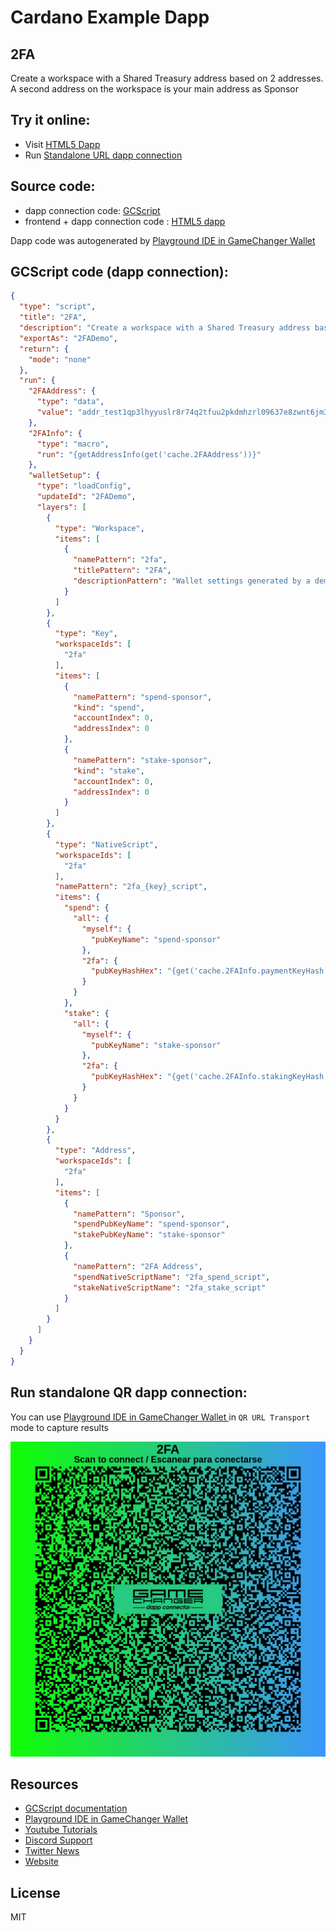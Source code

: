 
# Cardano Example Dapp

## **2FA**

Create a workspace with a Shared Treasury address based on 2 addresses. A second address on the workspace is your main address as Sponsor


## Try it online: 

-  Visit [HTML5 Dapp](https://gamechangerfinance.github.io/gamechanger.wallet/examples/2FA.html)
-  Run [Standalone URL dapp connection](https://beta-wallet.gamechanger.finance/api/2/run/1-H4sIAAAAAAAAA5VU70_bMBD9V6x8ASSGuhRayreKaaKahJA6iQ8TQm58aUIT29jnhlDlf985vxpg3ca3-O787t275-wCLDUEV4GNTKoxOA0wxcwHwu9zOgloEqmSFLs2wBEYZ4UyG6t5BKxIMaHAMuEGBPtJBdaZknEhDFjLVtxSWEkWdiGwZ2zOLERKir6MCjCBAWxqWamcYTlPZV_FLVtqJa0yxAxetDI4tw3Vb5ArChpAZ4jpLsiV8FNIJSGoKOHqKFXOGzB_akcXHDnd3fLM-aPv9ohg8euzHmdJWTqbmUszPX8OMXYu1BuRJ68mG80m4ylcvhYSJ0_5WD8Zl79cTG1eFtvZDIvpxfjVXEz0s77M-Hmoo5GIw6dRVownSWy3UeK2554acVrIWA0I5Twy9TSedLBbA7akfd0xHY-PIh4lcLYf5-jkpPJgBc8ywCXJoAeAmeLiWsk4XROq0zQwLMQb4TJegiFRfvV37rtdUDZFyJuk5DnccUTwKgdhzDvHDILvjbNP3dfsaPmIqVxbtgYJhsgItiLLMEFcWHONoWJR5zZC7DwQVA_Vac_xB5TUqnfNQniSNauHw6StBim-2N5Im1SKLkxHHkXKSVxIAS_B1eg04J32TcC3fweIfAN_APTh_wEcTnTLMd3CsnuMB0b7sIXH3QbK6rF_xO3su3Yq-iDl62dRWshi_6XdiuS7JaQPmnhTUqO-6Ibb5MZzrb04MJ_345nmZQ4S27oj78OKEJrx_935jXif6-zvko_edq4GanZv_dMe2f9mamXuDmvVDnr3t5k-PBvy855ajTfce4vi11rn9mutgQ-V-lxXSp56ICV-AyU2c8XeBQAA)

## Source code:

- dapp connection code: [GCScript](2FA.gcscript)
- frontend + dapp connection code : [HTML5 dapp](2FA.html)

Dapp code was autogenerated by [Playground IDE in GameChanger Wallet ](https://beta-wallet.gamechanger.finance/playground)

## GCScript code (dapp connection):
```json
{
  "type": "script",
  "title": "2FA",
  "description": "Create a workspace with a Shared Treasury address based on 2 addresses. A second address on the workspace is your main address as Sponsor",
  "exportAs": "2FADemo",
  "return": {
    "mode": "none"
  },
  "run": {
    "2FAAddress": {
      "type": "data",
      "value": "addr_test1qp3lhyyuslr8r74q2tfuu2pkdmhzrl09637e8zwnt6jm3pjrumx57smywv99tw753zr56pqp8la42pc0df2j0lw36hfsvchuv4"
    },
    "2FAInfo": {
      "type": "macro",
      "run": "{getAddressInfo(get('cache.2FAAddress'))}"
    },
    "walletSetup": {
      "type": "loadConfig",
      "updateId": "2FADemo",
      "layers": [
        {
          "type": "Workspace",
          "items": [
            {
              "namePattern": "2fa",
              "titlePattern": "2FA",
              "descriptionPattern": "Wallet settings generated by a demo script to create a 2FA address"
            }
          ]
        },
        {
          "type": "Key",
          "workspaceIds": [
            "2fa"
          ],
          "items": [
            {
              "namePattern": "spend-sponsor",
              "kind": "spend",
              "accountIndex": 0,
              "addressIndex": 0
            },
            {
              "namePattern": "stake-sponsor",
              "kind": "stake",
              "accountIndex": 0,
              "addressIndex": 0
            }
          ]
        },
        {
          "type": "NativeScript",
          "workspaceIds": [
            "2fa"
          ],
          "namePattern": "2fa_{key}_script",
          "items": {
            "spend": {
              "all": {
                "myself": {
                  "pubKeyName": "spend-sponsor"
                },
                "2fa": {
                  "pubKeyHashHex": "{get('cache.2FAInfo.paymentKeyHash')}"
                }
              }
            },
            "stake": {
              "all": {
                "myself": {
                  "pubKeyName": "stake-sponsor"
                },
                "2fa": {
                  "pubKeyHashHex": "{get('cache.2FAInfo.stakingKeyHash')}"
                }
              }
            }
          }
        },
        {
          "type": "Address",
          "workspaceIds": [
            "2fa"
          ],
          "items": [
            {
              "namePattern": "Sponsor",
              "spendPubKeyName": "spend-sponsor",
              "stakePubKeyName": "stake-sponsor"
            },
            {
              "namePattern": "2FA Address",
              "spendNativeScriptName": "2fa_spend_script",
              "stakeNativeScriptName": "2fa_stake_script"
            }
          ]
        }
      ]
    }
  }
}
```

## Run standalone QR dapp connection: 

You can use [Playground IDE in GameChanger Wallet ](https://beta-wallet.gamechanger.finance/playground) in `QR URL Transport` mode to capture results

[![This GCScript/URL is too large! make it shorter uploading parts to GCFS. Unable to generate QR code](2FA.png)](https://gamechangerfinance.github.io/gamechanger.wallet/examples/2FA.png)

## Resources
- [GCScript documentation](https://beta-wallet.gamechanger.finance/doc/api/v2/api.html)
- [Playground IDE in GameChanger Wallet ](https://beta-wallet.gamechanger.finance/playground)
- [Youtube Tutorials](https://www.youtube.com/@gamechanger.finance)
- [Discord Support](https://discord.gg/vpbfyRaDKG)
- [Twitter News](https://twitter.com/GameChangerOk)
- [Website](https://gamechanger.finance)

## License
MIT 
    
